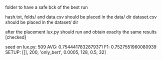 folder to have a safe bck of the best run

hash.txt, folds/ and data.csv should be placed in the data/ dir
dataset.csv should be placed in the dataset/ dir

after the placement lux.py should run and obtain exaclty the same results [checked]

seed on lux.py: 509
AVG: 0.7544417832879371
F1: 0.7527551960080939
SETUP: [[], 200, 'only_bert', 0.0005, 128, 0.5, 32]
